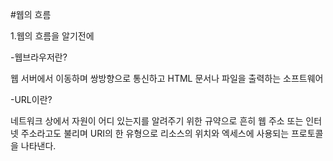 #웹의 흐름

1.웹의 흐름을 알기전에

-웹브라우저란?

  웹 서버에서 이동하며 쌍방향으로 통신하고 HTML 문서나 파일을 출력하는 소프트웨어

-URL이란?

  네트워크 상에서 자원이 어디 있는지를 알려주기 위한 규약으로 흔히 웹 주소 또는 인터넷 주소라고도 불리며 URI의 한 유형으로 리소스의 위치와 엑세스에 사용되는 프로토콜을 나타낸다. 

